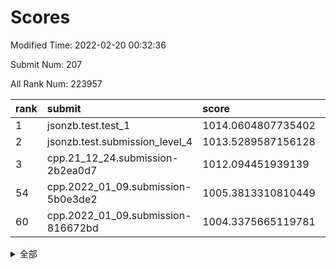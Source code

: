 # Scores

Modified Time: 2022-02-20 00:32:36

Submit Num: 207

All Rank Num: 223957

| rank |               submit               |       score        |       sigma        | pk_num |
| :--- | :--------------------------------- | :----------------- | :----------------- | :----- |
| 1    | jsonzb.test.test_1                 | 1014.0604807735402 | 0.8229854423602803 | 4327   |
| 2    | jsonzb.test.submission_level_4     | 1013.5289587156128 | 0.7977090377713066 | 4321   |
| 3    | cpp.21_12_24.submission-2b2ea0d7   | 1012.094451939139  | 0.7900066645687331 | 4323   |
| 54   | cpp.2022_01_09.submission-5b0e3de2 | 1005.3813310810449 | 0.7079217418553504 | 4327   |
| 60   | cpp.2022_01_09.submission-816672bd | 1004.3375665119781 | 0.7283696062804143 | 4329   |


<details>
<summary>全部</summary>

| rank |                 submit                 |       score        |       sigma        | pk_num |
| :--- | :------------------------------------- | :----------------- | :----------------- | :----- |
| 1    | jsonzb.test.test_1                     | 1014.0604807735402 | 0.8229854423602803 | 4327   |
| 2    | jsonzb.test.submission_level_4         | 1013.5289587156128 | 0.7977090377713066 | 4321   |
| 3    | cpp.21_12_24.submission-2b2ea0d7       | 1012.094451939139  | 0.7900066645687331 | 4323   |
| 4    | gobigger.level_3.submission_level_3_44 | 1011.7720730377004 | 0.7721429426591749 | 4328   |
| 5    | gobigger.level_3.submission_level_3_33 | 1011.7438697289406 | 0.8079379083371445 | 4323   |
| 6    | gobigger.level_3.submission_level_3_1  | 1011.2670577425831 | 0.7636535945026146 | 4330   |
| 7    | gobigger.level_3.submission_level_3_12 | 1011.1965287011627 | 0.7681352905511716 | 4328   |
| 8    | gobigger.level_3.submission_level_3_38 | 1011.09086415788   | 0.7661076309297943 | 4325   |
| 9    | gobigger.level_3.submission_level_3_25 | 1010.9949797625997 | 0.7779252481794322 | 4330   |
| 10   | gobigger.level_3.submission_level_3_4  | 1010.9110311305501 | 0.7880687577273696 | 4327   |
| 11   | gobigger.level_3.submission_level_3_6  | 1010.8509592399012 | 0.7603351573946466 | 4327   |
| 12   | gobigger.level_3.submission_level_3_48 | 1010.7898389280442 | 0.7673720580498742 | 4326   |
| 13   | gobigger.level_3.submission_level_3_10 | 1010.7809027293814 | 0.7335907472791761 | 4327   |
| 14   | gobigger.level_3.submission_level_3_8  | 1010.7429756569422 | 0.7531930865343176 | 4332   |
| 15   | gobigger.level_3.submission_level_3_11 | 1010.7177186105062 | 0.7666477652019937 | 4323   |
| 16   | gobigger.level_3.submission_level_3_15 | 1010.6631117983443 | 0.7715458991684166 | 4325   |
| 17   | gobigger.level_3.submission_level_3_36 | 1010.6525558312438 | 0.7838431503383304 | 4333   |
| 18   | gobigger.level_3.submission_level_3_32 | 1010.6430512839161 | 0.7684134665867309 | 4326   |
| 19   | gobigger.level_3.submission_level_3_47 | 1010.641452487624  | 0.7647152294291242 | 4329   |
| 20   | gobigger.level_3.submission_level_3_37 | 1010.4887813446625 | 0.7425847811759272 | 4324   |
| 21   | gobigger.level_3.submission_level_3_35 | 1010.3825868560222 | 0.774651129634612  | 4331   |
| 22   | gobigger.level_3.submission_level_3_13 | 1010.3602168408634 | 0.7784357181054057 | 4329   |
| 23   | gobigger.level_3.submission_level_3_22 | 1010.354095647005  | 0.7543813724237931 | 4327   |
| 24   | gobigger.level_3.submission_level_3_16 | 1010.3155258587865 | 0.7778226779433655 | 4329   |
| 25   | gobigger.level_3.submission_level_3_7  | 1010.1986120290555 | 0.7513128070666348 | 4327   |
| 26   | gobigger.level_3.submission_level_3_24 | 1010.0935427981404 | 0.7663690504613849 | 4324   |
| 27   | gobigger.level_3.submission_level_3_39 | 1010.0715993981244 | 0.7674576506430617 | 4331   |
| 28   | gobigger.level_3.submission_level_3_30 | 1010.0455026391252 | 0.7737270772396635 | 4332   |
| 29   | gobigger.level_3.submission_level_3_21 | 1010.0340215244092 | 0.7619871425276225 | 4332   |
| 30   | gobigger.level_3.submission_level_3_5  | 1009.8532206560353 | 0.7605074909571801 | 4332   |
| 31   | gobigger.level_3.submission_level_3_27 | 1009.8300429024177 | 0.7573734549260707 | 4331   |
| 32   | gobigger.level_3.submission_level_3_42 | 1009.7699257886812 | 0.7523578637089183 | 4327   |
| 33   | gobigger.level_3.submission_level_3_2  | 1009.7361185846963 | 0.7555209571995959 | 4329   |
| 34   | gobigger.level_3.submission_level_3_45 | 1009.7175046923886 | 0.7506943732785738 | 4333   |
| 35   | gobigger.level_3.submission_level_3_31 | 1009.6211592123889 | 0.7541065355882184 | 4332   |
| 36   | gobigger.level_3.submission_level_3_23 | 1009.5883378315666 | 0.7612334470478821 | 4326   |
| 37   | gobigger.level_3.submission_level_3_19 | 1009.5657722449488 | 0.7741977727856336 | 4324   |
| 38   | gobigger.level_3.submission_level_3_49 | 1009.4546965860118 | 0.7405528696914582 | 4326   |
| 39   | gobigger.level_3.submission_level_3_3  | 1009.3883309715867 | 0.7427089381830244 | 4327   |
| 40   | gobigger.level_3.submission_level_3_34 | 1009.3517491888422 | 0.7678140659075463 | 4329   |
| 41   | gobigger.level_3.submission_level_3_40 | 1009.3162528511567 | 0.7423576284098045 | 4332   |
| 42   | gobigger.level_3.submission_level_3_18 | 1009.28230839337   | 0.7534703198686385 | 4326   |
| 43   | gobigger.level_3.submission_level_3_0  | 1009.1976489719981 | 0.7576509315982664 | 4327   |
| 44   | gobigger.level_3.submission_level_3_20 | 1009.0242587500916 | 0.7487571290234021 | 4327   |
| 45   | gobigger.level_3.submission_level_3_28 | 1008.9804878304861 | 0.7595909222564758 | 4324   |
| 46   | gobigger.level_3.submission_level_3_46 | 1008.968749424909  | 0.7656802135336187 | 4326   |
| 47   | gobigger.level_3.submission_level_3_14 | 1008.9261094974278 | 0.745357883702588  | 4328   |
| 48   | gobigger.level_3.submission_level_3_41 | 1008.9238473980423 | 0.7804784886859182 | 4326   |
| 49   | gobigger.level_3.submission_level_3_9  | 1008.739948729383  | 0.7412963420816191 | 4324   |
| 50   | gobigger.level_3.submission_level_3_17 | 1008.7370929145789 | 0.75003459119686   | 4328   |
| 51   | gobigger.level_3.submission_level_3_26 | 1008.7043925022869 | 0.742449251551248  | 4331   |
| 52   | gobigger.level_3.submission_level_3_29 | 1008.6375465830582 | 0.7500608781848851 | 4328   |
| 53   | gobigger.level_3.submission_level_3_43 | 1007.3016171821693 | 0.7476734148368179 | 4323   |
| 54   | cpp.2022_01_09.submission-5b0e3de2     | 1005.3813310810449 | 0.7079217418553504 | 4327   |
| 55   | gobigger.level_1.submission_level_1_23 | 1004.8005530613291 | 0.7270236969089331 | 4325   |
| 56   | gobigger.level_1.submission_level_1_13 | 1004.5232549213193 | 0.7294366576794584 | 4333   |
| 57   | gobigger.level_1.submission_level_1_34 | 1004.5053958027964 | 0.7171434419098301 | 4326   |
| 58   | gobigger.level_1.submission_level_1_9  | 1004.4681619030093 | 0.7074719338172132 | 4330   |
| 59   | gobigger.level_1.submission_level_1_29 | 1004.4072208716019 | 0.7235556523025446 | 4327   |
| 60   | cpp.2022_01_09.submission-816672bd     | 1004.3375665119781 | 0.7283696062804143 | 4329   |
| 61   | gobigger.level_1.submission_level_1_15 | 1004.295220530425  | 0.711124465173081  | 4330   |
| 62   | gobigger.level_1.submission_level_1_7  | 1004.2693539088431 | 0.7161248146600355 | 4330   |
| 63   | gobigger.level_1.submission_level_1_43 | 1004.1558955942106 | 0.7146898930909833 | 4329   |
| 64   | gobigger.level_1.submission_level_1_36 | 1004.1056957437736 | 0.7183797474681707 | 4325   |
| 65   | gobigger.level_1.submission_level_1_37 | 1004.0659539727176 | 0.7153888663077587 | 4327   |
| 66   | gobigger.level_1.submission_level_1_8  | 1004.045725385136  | 0.709626575662381  | 4329   |
| 67   | gobigger.level_1.submission_level_1_11 | 1003.9997585005929 | 0.7156677172916244 | 4331   |
| 68   | gobigger.level_1.submission_level_1_32 | 1003.8772075085346 | 0.718999986521838  | 4327   |
| 69   | gobigger.level_1.submission_level_1_47 | 1003.7733234907838 | 0.7182575553206582 | 4329   |
| 70   | gobigger.level_1.submission_level_1_6  | 1003.7128667084052 | 0.7226487295250831 | 4329   |
| 71   | gobigger.level_1.submission_level_1_24 | 1003.5397156497701 | 0.7058008915867915 | 4327   |
| 72   | gobigger.level_1.submission_level_1_33 | 1003.5368497395907 | 0.7163469876128449 | 4328   |
| 73   | gobigger.level_1.submission_level_1_14 | 1003.5285359053814 | 0.7133672724446997 | 4324   |
| 74   | gobigger.level_1.submission_level_1_40 | 1003.5239454401046 | 0.72038621333225   | 4327   |
| 75   | gobigger.level_1.submission_level_1_2  | 1003.4972875885433 | 0.713117900587326  | 4329   |
| 76   | gobigger.level_1.submission_level_1_42 | 1003.4499852271035 | 0.7168540708495721 | 4331   |
| 77   | gobigger.level_1.submission_level_1_39 | 1003.4476117722096 | 0.7245751452517285 | 4329   |
| 78   | gobigger.level_1.submission_level_1_17 | 1003.4330632200696 | 0.7150342164638883 | 4327   |
| 79   | gobigger.level_1.submission_level_1_44 | 1003.3024209561027 | 0.709793913785406  | 4327   |
| 80   | gobigger.level_1.submission_level_1_21 | 1003.2452201077454 | 0.724665792293891  | 4327   |
| 81   | gobigger.level_1.submission_level_1_35 | 1003.2227044456271 | 0.7154471727083496 | 4327   |
| 82   | gobigger.level_1.submission_level_1_22 | 1003.2102457926619 | 0.7126648363318488 | 4322   |
| 83   | gobigger.level_1.submission_level_1_45 | 1003.1747617346208 | 0.7087268018823386 | 4327   |
| 84   | gobigger.level_1.submission_level_1_27 | 1003.0706682925241 | 0.7272755712735195 | 4323   |
| 85   | gobigger.level_1.submission_level_1_28 | 1003.067745479394  | 0.7035561080848838 | 4329   |
| 86   | gobigger.level_1.submission_level_1_25 | 1003.0484531646806 | 0.7158562816151757 | 4329   |
| 87   | gobigger.level_1.submission_level_1_4  | 1003.027725409352  | 0.7084230097329228 | 4328   |
| 88   | gobigger.level_1.submission_level_1_30 | 1003.0265288149992 | 0.7119334639801879 | 4327   |
| 89   | gobigger.level_1.submission_level_1_38 | 1002.9903348088202 | 0.7107016526374398 | 4325   |
| 90   | gobigger.level_1.submission_level_1_0  | 1002.9339464303961 | 0.7115428892487226 | 4327   |
| 91   | gobigger.level_1.submission_level_1_41 | 1002.9180712138362 | 0.7049066950820092 | 4322   |
| 92   | gobigger.level_1.submission_level_1_49 | 1002.8674490121027 | 0.7094946909750708 | 4328   |
| 93   | gobigger.level_1.submission_level_1_19 | 1002.8507361376782 | 0.7102909646051211 | 4328   |
| 94   | gobigger.level_1.submission_level_1_12 | 1002.8015059658499 | 0.7180267007899597 | 4328   |
| 95   | gobigger.level_1.submission_level_1_10 | 1002.7325449158396 | 0.7056495094249324 | 4329   |
| 96   | gobigger.level_1.submission_level_1_1  | 1002.6018891044595 | 0.7160758565002616 | 4328   |
| 97   | gobigger.level_1.submission_level_1_3  | 1002.4118798276523 | 0.7094656151750528 | 4332   |
| 98   | gobigger.level_1.submission_level_1_16 | 1002.3808146345107 | 0.7120665804569424 | 4322   |
| 99   | gobigger.level_1.submission_level_1_26 | 1002.3790216431931 | 0.7096485331195672 | 4330   |
| 100  | gobigger.level_1.submission_level_1_31 | 1002.3694352521667 | 0.7056216999742194 | 4326   |
| 101  | gobigger.level_1.submission_level_1_20 | 1002.2663864900904 | 0.7189010260860246 | 4330   |
| 102  | gobigger.level_1.submission_level_1_5  | 1001.9544035820204 | 0.7182602894578439 | 4329   |
| 103  | gobigger.level_1.submission_level_1_18 | 1001.8046089363527 | 0.7128757255128385 | 4327   |
| 104  | gobigger.level_1.submission_level_1_46 | 1001.7827230276803 | 0.7188493514348266 | 4327   |
| 105  | gobigger.level_1.submission_level_1_48 | 1001.7436812096477 | 0.7070327058469131 | 4330   |
| 106  | gobigger.random.submission_random_21   | 997.7181590889693  | 0.7064693874585939 | 4330   |
| 107  | gobigger.random.submission_random_28   | 997.4743320444232  | 0.699584172467849  | 4329   |
| 108  | gobigger.random.submission_random_42   | 997.3611877200168  | 0.7121702603650886 | 4330   |
| 109  | gobigger.random.submission_random_23   | 997.031430695772   | 0.7037781418207745 | 4331   |
| 110  | gobigger.random.submission_random_4    | 996.7375191100904  | 0.7129317821431559 | 4326   |
| 111  | gobigger.random.submission_random_32   | 996.6651606736012  | 0.704105709758611  | 4326   |
| 112  | gobigger.random.submission_random_3    | 996.5393411700808  | 0.6936665573866277 | 4325   |
| 113  | gobigger.random.submission_random_37   | 996.4841347301983  | 0.7192226447913204 | 4324   |
| 114  | gobigger.random.submission_random_24   | 996.4765681442827  | 0.7153929429420142 | 4332   |
| 115  | gobigger.random.submission_random_35   | 996.3211895956791  | 0.7105439399599796 | 4331   |
| 116  | gobigger.random.submission_random_43   | 996.285759492178   | 0.7088313494514031 | 4325   |
| 117  | gobigger.random.submission_random_17   | 996.2709409538271  | 0.7078456032779066 | 4328   |
| 118  | gobigger.random.submission_random_33   | 996.2591073045213  | 0.7239334776416272 | 4329   |
| 119  | gobigger.random.submission_random_29   | 996.2533616783221  | 0.7190979323950588 | 4331   |
| 120  | gobigger.random.submission_random_6    | 996.2391263713037  | 0.7045544515182547 | 4326   |
| 121  | gobigger.random.submission_random_8    | 996.2317567969097  | 0.7161239317000246 | 4331   |
| 122  | gobigger.random.submission_random_2    | 996.2073735404314  | 0.7118069561448798 | 4328   |
| 123  | gobigger.random.submission_random_36   | 996.1640191490934  | 0.7091504292440782 | 4330   |
| 124  | gobigger.random.submission_random_47   | 996.1596008104007  | 0.7162281866984361 | 4326   |
| 125  | gobigger.random.submission_random_12   | 996.1155073030776  | 0.7288976949271455 | 4329   |
| 126  | gobigger.random.submission_random_10   | 996.0365325686869  | 0.7191652293627312 | 4332   |
| 127  | gobigger.random.submission_random_44   | 996.0347902715542  | 0.7115949948226536 | 4330   |
| 128  | gobigger.random.submission_random_13   | 995.9898929729181  | 0.7145644962227732 | 4333   |
| 129  | gobigger.random.submission_random_31   | 995.9536259273889  | 0.6989212017953221 | 4326   |
| 130  | gobigger.random.submission_random_41   | 995.9252164831311  | 0.7098186455430765 | 4331   |
| 131  | gobigger.random.submission_random_27   | 995.8946076154645  | 0.7298300570672456 | 4327   |
| 132  | gobigger.random.submission_random_14   | 995.8925251016609  | 0.7061821311395243 | 4332   |
| 133  | gobigger.random.submission_random_48   | 995.8460625434473  | 0.7288163089969805 | 4326   |
| 134  | gobigger.random.submission_random_7    | 995.7603705721647  | 0.7103102553838413 | 4329   |
| 135  | gobigger.random.submission_random_20   | 995.7324354527711  | 0.7019864951976807 | 4329   |
| 136  | gobigger.random.submission_random_45   | 995.7317307073502  | 0.7261751887569914 | 4328   |
| 137  | gobigger.random.submission_random_38   | 995.7291703269078  | 0.6965996310124304 | 4327   |
| 138  | gobigger.random.submission_random_19   | 995.7189457999752  | 0.7155856308450559 | 4324   |
| 139  | gobigger.random.submission_random_39   | 995.7107521133272  | 0.709913249538538  | 4325   |
| 140  | gobigger.random.submission_random_46   | 995.6763452131692  | 0.7199382522673936 | 4323   |
| 141  | gobigger.random.submission_random_25   | 995.6260349512553  | 0.7311344842916242 | 4334   |
| 142  | gobigger.random.submission_random_22   | 995.5936071257937  | 0.7271147602536485 | 4329   |
| 143  | gobigger.random.submission_random_40   | 995.5150150168339  | 0.7112795691881996 | 4327   |
| 144  | gobigger.random.submission_random_34   | 995.5115184670395  | 0.697910315680355  | 4329   |
| 145  | gobigger.random.submission_random_15   | 995.4008810703425  | 0.7091175671072572 | 4332   |
| 146  | gobigger.random.submission_random_11   | 995.3742724650153  | 0.714443410833176  | 4328   |
| 147  | gobigger.random.submission_random_5    | 995.3403007516031  | 0.7129448251913895 | 4327   |
| 148  | gobigger.random.submission_random_30   | 995.2444871419593  | 0.7314143520663394 | 4326   |
| 149  | gobigger.random.submission_random_49   | 995.2074975914918  | 0.7249090475714615 | 4332   |
| 150  | gobigger.random.submission_random_1    | 995.0896523666115  | 0.7220551072434207 | 4328   |
| 151  | gobigger.random.submission_random_18   | 994.9229973409193  | 0.713409861724471  | 4328   |
| 152  | gobigger.random.submission_random_26   | 994.7539467710865  | 0.7207168657140749 | 4327   |
| 153  | gobigger.random.submission_random_0    | 994.7020185465243  | 0.7200878185889209 | 4324   |
| 154  | gobigger.random.submission_random_16   | 994.6630507069664  | 0.7211738149134124 | 4327   |
| 155  | gobigger.random.submission_random_9    | 994.3609989582352  | 0.7211876469241351 | 4323   |
| 156  | gobigger.level_2.submission_level_2_28 | 994.3280154420752  | 0.7215937461033824 | 4328   |
| 157  | gobigger.level_2.submission_level_2_13 | 993.7000797377367  | 0.731877571379009  | 4322   |
| 158  | gobigger.level_2.submission_level_2_37 | 993.6999125338647  | 0.7376689249946209 | 4326   |
| 159  | gobigger.level_2.submission_level_2_38 | 993.668576375563   | 0.7275832639050592 | 4328   |
| 160  | gobigger.level_2.submission_level_2_17 | 993.4254866249959  | 0.7362144404542847 | 4331   |
| 161  | gobigger.level_2.submission_level_2_47 | 993.1035271595216  | 0.7501918154439667 | 4330   |
| 162  | gobigger.level_2.submission_level_2_10 | 993.0309731210248  | 0.7418547224100195 | 4325   |
| 163  | gobigger.level_2.submission_level_2_20 | 992.9831548514542  | 0.7700611399134573 | 4330   |
| 164  | gobigger.level_2.submission_level_2_31 | 992.915225403471   | 0.7446811466040597 | 4327   |
| 165  | gobigger.level_2.submission_level_2_44 | 992.7727936144806  | 0.7401909513052569 | 4322   |
| 166  | gobigger.level_2.submission_level_2_8  | 992.7272562416476  | 0.7327359498089645 | 4328   |
| 167  | gobigger.level_2.submission_level_2_11 | 992.5765635325774  | 0.7422288354356925 | 4331   |
| 168  | gobigger.level_2.submission_level_2_3  | 992.5520939717935  | 0.7433587688421767 | 4330   |
| 169  | gobigger.level_2.submission_level_2_34 | 992.5395782957268  | 0.7388984606317694 | 4328   |
| 170  | gobigger.level_2.submission_level_2_19 | 992.5291343319019  | 0.7495249196485303 | 4330   |
| 171  | gobigger.level_2.submission_level_2_23 | 992.5117785986137  | 0.7359293072219736 | 4328   |
| 172  | gobigger.level_2.submission_level_2_26 | 992.4787946979402  | 0.7489814687240645 | 4328   |
| 173  | gobigger.level_2.submission_level_2_30 | 992.4546088137373  | 0.7366294956016297 | 4331   |
| 174  | gobigger.level_2.submission_level_2_49 | 992.389887182323   | 0.752717005337308  | 4328   |
| 175  | gobigger.level_2.submission_level_2_18 | 992.3789131743764  | 0.7603373856910618 | 4323   |
| 176  | gobigger.level_2.submission_level_2_2  | 992.3144369538813  | 0.7399389528959953 | 4324   |
| 177  | gobigger.level_2.submission_level_2_7  | 992.2889068162679  | 0.7441877787099533 | 4330   |
| 178  | gobigger.level_2.submission_level_2_22 | 992.2747613816127  | 0.7762883767822275 | 4326   |
| 179  | gobigger.level_2.submission_level_2_24 | 992.2707483813289  | 0.7435331644912144 | 4325   |
| 180  | gobigger.level_2.submission_level_2_32 | 992.2291130580098  | 0.74289026997458   | 4327   |
| 181  | gobigger.level_2.submission_level_2_12 | 992.1004868714255  | 0.7582123759412454 | 4327   |
| 182  | gobigger.level_2.submission_level_2_6  | 992.0818321784463  | 0.7536644413109628 | 4326   |
| 183  | gobigger.level_2.submission_level_2_40 | 992.0609703553257  | 0.7513688731021098 | 4330   |
| 184  | gobigger.level_2.submission_level_2_15 | 992.0591011258593  | 0.7552662132413651 | 4330   |
| 185  | gobigger.level_2.submission_level_2_4  | 991.9170147616351  | 0.7435688937711233 | 4329   |
| 186  | gobigger.level_2.submission_level_2_21 | 991.8103342926186  | 0.7673364651349239 | 4329   |
| 187  | gobigger.level_2.submission_level_2_35 | 991.7210423065695  | 0.7578726769903412 | 4321   |
| 188  | gobigger.level_2.submission_level_2_42 | 991.7167726208552  | 0.7566302639856679 | 4323   |
| 189  | gobigger.level_2.submission_level_2_43 | 991.6814896652484  | 0.7477463615195062 | 4324   |
| 190  | gobigger.level_2.submission_level_2_25 | 991.6708378991643  | 0.7595140651197324 | 4326   |
| 191  | gobigger.level_2.submission_level_2_9  | 991.6135910010707  | 0.7474702824172428 | 4324   |
| 192  | gobigger.level_2.submission_level_2_41 | 991.5124353734117  | 0.739677600471041  | 4326   |
| 193  | gobigger.level_2.submission_level_2_39 | 991.4163381838304  | 0.737987985300928  | 4328   |
| 194  | gobigger.level_2.submission_level_2_46 | 991.3493671397973  | 0.7375511508047862 | 4329   |
| 195  | gobigger.level_2.submission_level_2_29 | 991.3335188529242  | 0.757025128230686  | 4329   |
| 196  | gobigger.level_2.submission_level_2_33 | 991.2588667916317  | 0.7670032840513105 | 4327   |
| 197  | gobigger.level_2.submission_level_2_1  | 991.1995349815952  | 0.7539344311873133 | 4330   |
| 198  | gobigger.level_2.submission_level_2_36 | 991.0460361147344  | 0.7772842940157085 | 4329   |
| 199  | gobigger.level_2.submission_level_2_0  | 990.9988803868594  | 0.7370053471550788 | 4326   |
| 200  | gobigger.level_2.submission_level_2_27 | 990.9682923875325  | 0.7500348686929549 | 4326   |
| 201  | gobigger.level_2.submission_level_2_14 | 990.961982458739   | 0.7504648663416227 | 4324   |
| 202  | gobigger.level_2.submission_level_2_16 | 990.7363907729826  | 0.7648317005876638 | 4330   |
| 203  | gobigger.level_2.submission_level_2_48 | 990.7002571295701  | 0.7686211597741797 | 4326   |
| 204  | gobigger.level_2.submission_level_2_5  | 990.0990819100563  | 0.7637998191863297 | 4329   |
| 205  | gobigger.level_2.submission_level_2_45 | 989.8019665948073  | 0.7908571023413916 | 4329   |
| 206  | gobigger.none.submission_none_1        | 977.8992291990307  | 1.2658065361837805 | 4334   |
| 207  | gobigger.none.submission_none_0        | 976.6912230929611  | 1.3761639864948876 | 4323   |

</details>